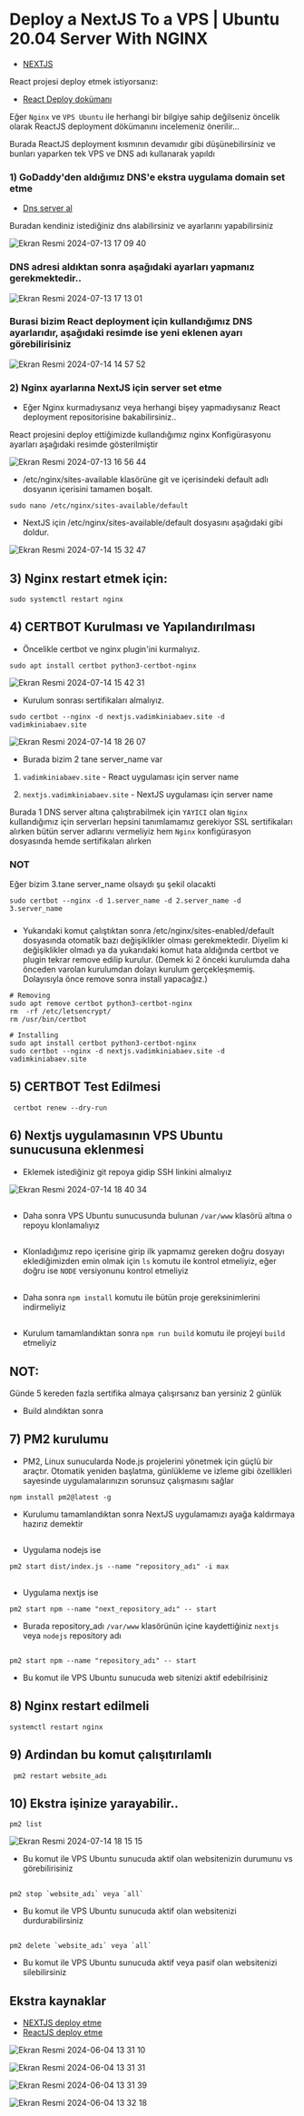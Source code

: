 
# Deploy a NextJS To a VPS | Ubuntu 20.04 Server With NGINX

- [NEXTJS](https://www.github.com/octokatherine)

React projesi deploy etmek istiyorsanız:

  - [React Deploy dokümanı](https://github.com/thekinv21/deployment)


Eğer `Nginx` ve `VPS Ubuntu` ile herhangi bir bilgiye sahip değilseniz öncelik olarak ReactJS deployment dökümanını incelemeniz önerilir...

Burada ReactJS deployment kısmının devamıdır gibi düşünebilirsiniz ve  bunları yaparken tek VPS ve DNS adı kullanarak yapıldı



### 1) GoDaddy'den aldığımız DNS'e ekstra uygulama domain set etme

- [ Dns server al ](https://account.godaddy.com)


Buradan kendiniz istediğiniz dns alabilirsiniz ve ayarlarını yapabilirsiniz


![Ekran Resmi 2024-07-13 17 09 40](https://github.com/user-attachments/assets/367d4f30-571f-4500-ae19-00b23bb8992e)



### DNS adresi aldıktan sonra aşağıdaki ayarları yapmanız gerekmektedir..

![Ekran Resmi 2024-07-13 17 13 01](https://github.com/user-attachments/assets/a4cd8cc4-1a9f-4ea8-8ddc-7c277da31961)


### Burasi bizim React deployment için kullandığımız DNS ayarlarıdır, aşağıdaki resimde ise yeni eklenen ayarı görebilirisiniz

![Ekran Resmi 2024-07-14 14 57 52](https://github.com/user-attachments/assets/1aeffa72-883d-4ccd-a4fb-fd677076ac02)



### 2) Nginx ayarlarına NextJS için server set etme 

- Eğer Nginx kurmadıysanız veya herhangi bişey yapmadıysanız React deployment repositorisine bakabilirsiniz..



React projesini deploy ettiğimizde kullandığımız nginx Konfigürasyonu ayarları aşağıdaki resimde gösterilmiştir 

![Ekran Resmi 2024-07-13 16 56 44](https://github.com/user-attachments/assets/d92f165f-4b50-4897-8ecb-547575c845ab)



- /etc/nginx/sites-available klasörüne git ve içerisindeki default adlı dosyanın içerisini tamamen boşalt.

```
sudo nano /etc/nginx/sites-available/default
```


- NextJS için /etc/nginx/sites-available/default dosyasını aşağıdaki gibi doldur.

![Ekran Resmi 2024-07-14 15 32 47](https://github.com/user-attachments/assets/115902f6-a463-4221-b264-8414b2e97f2d)





## 3) Nginx restart etmek için:

```
sudo systemctl restart nginx
```


## 4) CERTBOT Kurulması ve Yapılandırılması

  - Öncelikle certbot ve nginx plugin'ini kurmalıyız.

```
sudo apt install certbot python3-certbot-nginx
```

![Ekran Resmi 2024-07-14 15 42 31](https://github.com/user-attachments/assets/bcca3788-66a3-49be-ad08-9d80dbc3c1ee)


  - Kurulum sonrası sertifikaları almalıyız.

```
sudo certbot --nginx -d nextjs.vadimkiniabaev.site -d vadimkiniabaev.site
```


![Ekran Resmi 2024-07-14 18 26 07](https://github.com/user-attachments/assets/d68105e4-c52a-467c-a409-5d84e2252620)


  - Burada bizim 2 tane server_name var
  
  1) `vadimkiniabaev.site` - React uygulaması için server name
  
  2) `nextjs.vadimkiniabaev.site` - NextJS uygulaması için server name


Burada 1 DNS server altına çalıştırabilmek için `YAYICI` olan `Nginx` kullandığımız için serverları hepsini tanımlamamız gerekiyor SSL sertifikaları alırken bütün server adlarını vermeliyiz hem `Nginx` konfigürasyon dosyasında hemde sertifikaları alırken

### NOT
Eğer bizim 3.tane server_name olsaydı şu şekil olacakti

```sudo certbot --nginx -d 1.server_name -d 2.server_name -d 3.server_name```

### 

  - Yukarıdaki komut çalıştıktan sonra /etc/nginx/sites-enabled/default dosyasında otomatik bazı değişiklikler olması gerekmektedir. Diyelim ki değişiklikler olmadı ya da yukarıdaki komut hata aldığında certbot ve plugin tekrar remove edilip kurulur. (Demek ki 2 önceki kurulumda daha önceden varolan kurulumdan dolayı kurulum gerçekleşmemiş. Dolayısıyla önce remove sonra install yapacağız.)



```
# Removing
sudo apt remove certbot python3-certbot-nginx
rm  -rf /etc/letsencrypt/
rm /usr/bin/certbot

# Installing
sudo apt install certbot python3-certbot-nginx
sudo certbot --nginx -d nextjs.vadimkiniabaev.site -d vadimkiniabaev.site
```



## 5) CERTBOT Test Edilmesi

```
 certbot renew --dry-run
```


## 6) Nextjs uygulamasının VPS Ubuntu sunucusuna eklenmesi
  
  - Eklemek istediğiniz git repoya gidip SSH linkini almalıyız

![Ekran Resmi 2024-07-14 18 40 34](https://github.com/user-attachments/assets/a92020d8-8476-498d-8ee3-df553e2cb2f2)



##

- Daha sonra VPS Ubuntu sunucusunda bulunan `/var/www` klasörü altına o repoyu
  klonlamalıyız

##

- Klonladığımız repo içerisine girip ilk yapmamız gereken doğru dosyayı eklediğimizden emin olmak için `ls` komutu ile kontrol etmeliyiz, eğer doğru ise `NODE` versiyonunu kontrol etmeliyiz

##

- Daha sonra `npm install` komutu ile bütün proje gereksinimlerini indirmeliyiz

##

- Kurulum tamamlandıktan sonra `npm run build` komutu ile projeyi `build` etmeliyiz


## NOT: 

Günde 5 kereden fazla sertifika almaya çalışırsanız ban yersiniz 2 günlük


- Build alındıktan sonra


## 7) PM2 kurulumu

- PM2, Linux sunucularda Node.js projelerini yönetmek için güçlü bir araçtır. Otomatik yeniden başlatma, günlükleme ve izleme gibi özellikleri sayesinde uygulamalarınızın sorunsuz çalışmasını sağlar


```
npm install pm2@latest -g
```

  - Kurulumu tamamlandıktan sonra NextJS uygulamamızı ayağa kaldırmaya hazırız demektir
##


- Uygulama nodejs ise

```
pm2 start dist/index.js --name "repository_adı" -i max 
```
##

- Uygulama nextjs ise
```
pm2 start npm --name "next_repository_adı" -- start
```

  - Burada repository_adı `/var/www` klasörünün içine kaydettiğiniz `nextjs` veya `nodejs` repository adı 


##

```
pm2 start npm --name "repository_adı" -- start
```
 - Bu komut ile VPS Ubuntu sunucuda web sitenizi aktif edebilrisiniz

##


## 8) Nginx restart edilmeli

```
systemctl restart nginx
```
## 9) Ardindan bu komut çalışıtırılamlı


```
 pm2 restart website_adı
```


##



## 10) Ekstra işinize yarayabilir..

```
pm2 list
```

![Ekran Resmi 2024-07-14 18 15 15](https://github.com/user-attachments/assets/022e5613-3336-4e1c-879f-2002bd6fcf11)


 - Bu komut ile VPS Ubuntu sunucuda aktif olan websitenizin durumunu vs görebilirisiniz



##

```
pm2 stop `website_adı` veya `all`
```
 - Bu komut ile VPS Ubuntu sunucuda aktif olan websitenizi durdurabilirsiniz


##

```
pm2 delete `website_adı` veya `all`
```
 - Bu komut ile VPS Ubuntu sunucuda aktif veya pasif olan websitenizi silebilirsiniz


## Ekstra kaynaklar

 - [NEXTJS deploy etme ](https://ilgaz.medium.com/deploy-multiple-next-js-apps-on-ubuntu-with-nginx-e8081c9bb080)
 - [ReactJS deploy etme ](https://github.com/thekinv21/deployment)




















![Ekran Resmi 2024-06-04 13 31 10](https://github.com/thekinv21/next-portfolio/assets/92122363/64c854d8-6395-4552-9226-99c7bea6064a)


![Ekran Resmi 2024-06-04 13 31 31](https://github.com/thekinv21/next-portfolio/assets/92122363/fb766d91-a501-425d-ab87-e961bdc5b2e8)


![Ekran Resmi 2024-06-04 13 31 39](https://github.com/thekinv21/next-portfolio/assets/92122363/c0da6660-12b3-491f-b5af-84ec8646773b)


![Ekran Resmi 2024-06-04 13 32 18](https://github.com/thekinv21/next-portfolio/assets/92122363/f529b624-5128-40ec-9ea4-e240b5cfbeb2)
